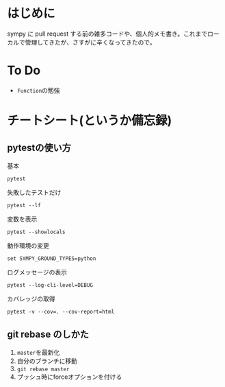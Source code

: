 はじめに
======

sympy に pull request する前の雑多コードや、個人的メモ書き。これまでローカルで管理してきたが、さすがに辛くなってきたので。

To Do
=====

* `Function`の勉強

チートシート(というか備忘録)
============================

pytestの使い方
--------------

基本

```
pytest
```

失敗したテストだけ

```
pytest --lf
```

変数を表示

```
pytest --showlocals
```

動作環境の変更

```
set SYMPY_GROUND_TYPES=python
```

ログメッセージの表示

```
pytest --log-cli-level=DEBUG
```

カバレッジの取得

```
pytest -v --cov=. --cov-report=html
```

git rebase のしかた
-------------------

1. `master`を最新化
2. 自分のブランチに移動
3. `git rebase master`
4. プッシュ時にforceオプションを付ける

